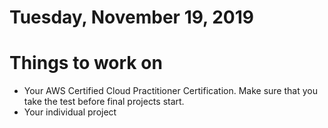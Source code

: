 Tuesday, November 19, 2019
====================
# Things to work on
- Your AWS Certified Cloud Practitioner Certification. Make sure that you take the test before final projects start.
- Your individual project